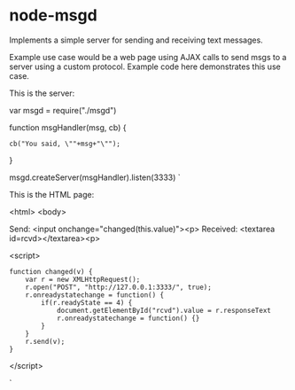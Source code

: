 
# node-msgd

Implements a simple server for sending and receiving text messages.

Example use case would be a web page using AJAX calls to send msgs to a
server using a custom protocol.
Example code here demonstrates this use case.

This is the server:


var msgd = require("./msgd")

function msgHandler(msg, cb) {

	cb("You said, \""+msg+"\"");

}

msgd.createServer(msgHandler).listen(3333)
`

This is the HTML page:


&lt;html&gt;
&lt;body&gt;

Send: &lt;input onchange="changed(this.value)"&gt;&lt;p&gt;
Received: &lt;textarea id=rcvd&gt;&lt;/textarea&gt;&lt;p&gt;

&lt;script&gt;

	function changed(v) {
		var r = new XMLHttpRequest();
		r.open("POST", "http://127.0.0.1:3333/", true);
		r.onreadystatechange = function() {
			if(r.readyState == 4) {
				document.getElementById("rcvd").value = r.responseText
				r.onreadystatechange = function() {}
			}
		}
		r.send(v);
	}

&lt;/script&gt;

`

